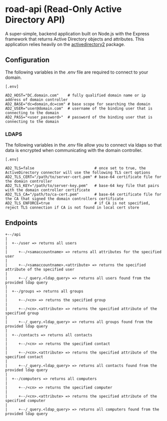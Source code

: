 # road-api (Read-Only Active Directory API)

A super-simple, backend application built on Node.js with the Express framework that returns Active Directory objects and attributes. This application relies heavily on the [activedirectory2](https://www.npmjs.com/package/activedirectory2) package.

## Configuration

The following variables in the .env file are required to connect to your domain.

```env
[.env]

AD2_HOST="DC.domain.com"    # fully qualified domain name or ip address of domain controller
AD2_BASE="dc=domain,dc=com" # base scope for searching the domain
AD2_USER="user@domain.com"  # username of the binding user that is connecting to the domain
AD2_PASS="<user_password>"  # password of the binding user that is connecting to the domain
```

### LDAPS

The following variables in the .env file allow you to connect via ldaps so that data is encrypted when communicating with the domain controller.

```env
[.env]

AD2_TLS=false                           # once set to true, the ActiveDirectory connector will use the following TLS cert options
AD2_TLS_CERT="/path/to/server-cert.pem" # base-64 certificate file for the domain controller
AD2_TLS_KEY="/path/to/server-key.pem"   # base-64 key file that pairs with the domain controller certificate
AD2_TLS_CA="/path/to/ca-cert.pem"       # base-64 certificate file for the CA that signed the domain controllers certificate
AD2_TLS_ENFORCE=true                    # if CA is not specified, reject TLS connection if CA is not found in local cert store
```

## Endpoints

```text
+--/api
|
|  +--/user => returns all users
|
|     +--/<samaccountname> => returns all attributes for the specified user
|
|     +--/<samaccountname>.<attribute> => returns the specified attribute of the specified user
|
|     +--/_query.<ldap_query> => returns all users found from the provided ldap query
|
|  +--/groups => returns all groups
|
|     +--/<cn> => returns the specified group
|
|     +--/<cn>.<attribute> => returns the specified attribute of the specified group
|
|     +--/_query.<ldap_query> => returns all groups found from the provided ldap query
|
|  +--/contacts => returns all contacts
|
|     +--/<cn> => returns the specified contact
|
|     +--/<cn>.<attribute> => returns the specified attribute of the specified contact
|
|     +--/_query.<ldap_query> => returns all contacts found from the provided ldap query
|
|  +--/computers => returns all computers
|
|     +--/<cn> => returns the specified computer
|
|     +--/<cn>.<attribute> => returns the specified attribute of the specified computer
|
|     +--/_query.<ldap_query> => returns all computers found from the provided ldap query
```
